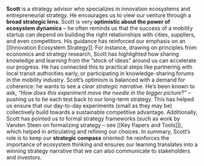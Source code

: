 **Scott** is a strategy advisor who specializes in innovation ecosystems and entrepreneurial strategy. He encourages us to view our venture through a **broad strategic lens**. Scott is very **optimistic about the power of ecosystem dynamics** – he often reminds us that the success of a mobility startup can depend on building the right relationships with cities, suppliers, and even competitors. His guidance has reinforced our emphasis on an [[Innovation Ecosystem Strategy]]. For instance, drawing on principles from economics and strategy research, Scott has highlighted how sharing knowledge and learning from the “stock of ideas” around us can accelerate our progress. He has connected this to practical steps like partnering with local transit authorities early, or participating in knowledge-sharing forums in the mobility industry. Scott’s optimism is balanced with a demand for coherence: he wants to see a _clear strategic narrative_. He’s been known to ask, _“How does this experiment move the needle in the bigger picture?”_ – pushing us to tie each test back to our long-term strategy. This has helped us ensure that our day-to-day experiments (small as they may be) collectively build towards a sustainable competitive advantage. Additionally, Scott has pointed us to formal strategy frameworks (such as work by Vanden Steen on formalizing strategy – see [[Key Papers and Tools]]), which helped in articulating and refining our choices. In summary, Scott’s role is to keep our **strategic compass** oriented: he reinforces the importance of ecosystem thinking and ensures our learning translates into a winning strategy narrative that we can also communicate to stakeholders and investors.